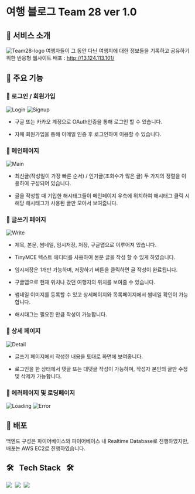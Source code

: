 # 여행 블로그 Team 28 ver 1.0
## 📌 서비스 소개
![Team28-logo](https://user-images.githubusercontent.com/66353903/126797225-5ca388fd-155d-47fd-be18-bc8374049920.png)
여행자들이 그 동안 다닌 여행지에 대한 정보들을 기록하고 공유하기 위한 반응형 웹사이트
배포 : http://13.124.113.101/

## 📌 주요 기능
### 👀 로그인 / 회원가입
![Login](https://user-images.githubusercontent.com/66353903/126796784-2a67d840-f5e4-4372-a0d3-c21636d4a477.png)
![Signup](https://user-images.githubusercontent.com/66353903/126796790-774fea29-bad3-471b-9ae8-9c8d28fb62d5.png)
+ 구글 또는 카카오 계정으로 OAuth인증을 통해 로그인 할 수 있습니다.

+ 자체 회원가입을 통해 이메일 인증 후 로그인하여 이용할 수 있습니다.

### 👀 메인페이지
![Main](https://user-images.githubusercontent.com/66353903/126796550-87cb9053-05ba-4afe-beba-4ece3beb52cf.png)
+ 최신글(작성일이 가장 빠른 순서) / 인기글(조회수가 많은 글) 두 가지의 정렬을 이용하여 구성되어 있습니다.

+ 글을 작성할 때 기입한 해시태그들이 메인페이지 우측에 위치하여 해시태그 클릭 시 해당 해시태그가 사용된 글만 모아서 보여줍니다.

### 👀 글쓰기 페이지
![Write](https://user-images.githubusercontent.com/66353903/126797622-93e00833-0bef-49e1-b630-e0c2af365426.png)
+ 제목, 본문, 썸네일, 임시저장, 저장, 구글맵으로 이루어져 있습니다.

+ TinyMCE 텍스트 에디터를 사용하여 본문 글을 작성 할 수 있게 하였습니다.

+ 임시저장은 1개만 가능하며, 저장하기 버튼을 클릭하면 글 작성이 완료됩니다.

+ 구글맵으로 현재 위치나 갔던 여행지의 위치를 보여줄 수 있습니다.

+ 썸네일 이미지를 등록할 수 있고 상세페이지와 목록페이지에서 썸네일 확인이 가능합니다.

+ 해시태그는 필요한 만큼 작성이 가능합니다.

### 👀 상세 페이지
![Detail](https://user-images.githubusercontent.com/66353903/126798282-0c7d49d4-8414-4029-9e1c-1ee3cc34d105.png)
+ 글쓰기 페이지에서 작성한 내용을 토대로 화면에 보여줍니다.

+ 로그인을 한 상태에서 댓글 또는 대댓글 작성이 가능하며, 작성자 본인의 글만 수정 및 삭제가 가능합니다.

### 👀 에러페이지 및 로딩페이지
![Loading](https://user-images.githubusercontent.com/66353903/126798604-588507fb-d782-47ab-a702-c00c2a819cb1.png)
![Error](https://user-images.githubusercontent.com/66353903/126798617-812e5508-7d8d-4cdf-baf4-8284da229b9b.png)

## 📌 배포
백엔드 구성은 파이어베이스와 파이어베이스 내 Realtime Database로 진행하였지만, 배포는 AWS EC2로 진행하였습니다.



## 🛠 &nbsp; Tech Stack &nbsp; 🛠

<img src="https://img.shields.io/badge/React-1B9CFC?style=flat-square&logo=React&logoColor=white"/>&nbsp;&nbsp;<img src="https://img.shields.io/badge/Redux-90caf9?style=flat-square&logo=Redux&logoColor=white"/>&nbsp;&nbsp;<img src="https://img.shields.io/badge/JavaScript-badc58?style=flat-square&logo=JavaScript&logoColor=white"/>
